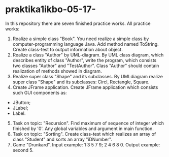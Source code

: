 ﻿# praktika1ikbo-05-17-
In this repository there are seven finished practice works.
All practice works:
1. Realize a simple class "Book".
You need realize a simple class by computer-programming language Java. Add method named ToString. Create class-test to output information about object.
2. Realize a class "Author" by UML-diagram.
By UML class diagram, which describes entity of class "Author", write the program, which consists two classes "Author" and "TestAuthor". Class "Author" should contain realization of methods showed in diagram.
3. Realize super class "Shape" and its subclasses.
By UMLdiagram realize super class "Shape" and its subclasses: Circl, Rectangle, Square.
4. Create JFrame application.
Create JFrame application which consists such GUI components as:
- JButton;
- JLabel;
- Label.
5. Task on topic: "Recursion".
Find maximum of sequence of integer which finished by '0'. Any global variables and argument in main function.
6. Task on topic: "Sorting".
Create class-test which realizes an array of class "Student" and sorts an array "iDNumber".
7. Game "Drunkard".
Input example: 1 3 5 7 9; 2 4 6 8 0. Output example: second 5.
